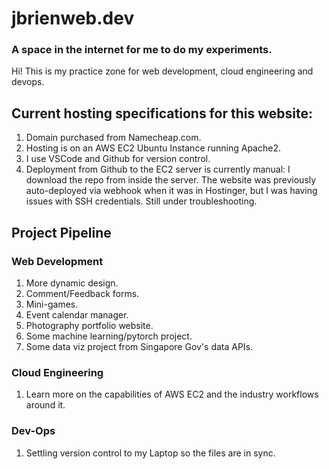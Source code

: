 # jbrienweb.dev

### A space in the internet for me to do my experiments.

Hi! This is my practice zone for web development, cloud engineering and devops.

## Current hosting specifications for this website:
1. Domain purchased from Namecheap.com.
2. Hosting is on an AWS EC2 Ubuntu Instance running Apache2.
3. I use VSCode and Github for version control.
4. Deployment from Github to the EC2 server is currently manual: I download the repo from inside the server. The website was previously auto-deployed via webhook when it was in Hostinger, but I was having issues with SSH credentials. Still under troubleshooting.

## Project Pipeline

### Web Development
1. More dynamic design.
2. Comment/Feedback forms.
3. Mini-games.
4. Event calendar manager.
5. Photography portfolio website.
6. Some machine learning/pytorch project.
7. Some data viz project from Singapore Gov's data APIs.

### Cloud Engineering
1. Learn more on the capabilities of AWS EC2 and the industry workflows around it.

### Dev-Ops
1. Settling version control to my Laptop so the files are in sync.